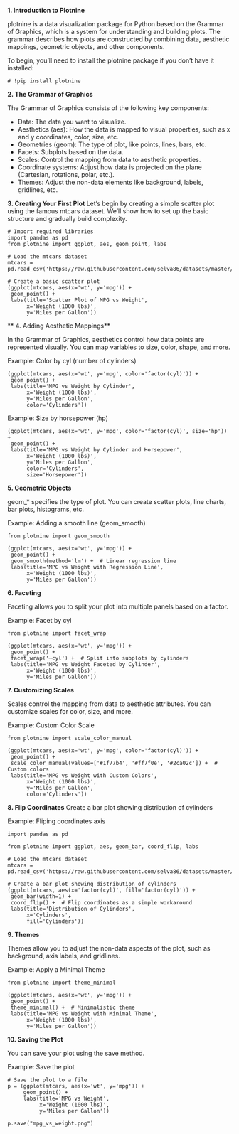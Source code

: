 

**1. Introduction to Plotnine**

plotnine is a data visualization package for Python based on the Grammar of Graphics, which is a system for understanding and building plots. The grammar describes how plots are constructed by combining data, aesthetic mappings, geometric objects, and other components.

To begin, you’ll need to install the plotnine package if you don’t have it installed:

```{python}
# !pip install plotnine
```

**2. The Grammar of Graphics**

The Grammar of Graphics consists of the following key components:

- Data: The data you want to visualize.
- Aesthetics (aes): How the data is mapped to visual properties, such as x and y coordinates, color, size, etc.
- Geometries (geom): The type of plot, like points, lines, bars, etc.
- Facets: Subplots based on the data.
- Scales: Control the mapping from data to aesthetic properties.
- Coordinate systems: Adjust how data is projected on the plane (Cartesian, rotations, polar, etc.).
- Themes: Adjust the non-data elements like background, labels, gridlines, etc.

**3. Creating Your First Plot**
Let’s begin by creating a simple scatter plot using the famous mtcars dataset. We’ll show how to set up the basic structure and gradually build complexity.

```{python}
# Import required libraries
import pandas as pd
from plotnine import ggplot, aes, geom_point, labs

# Load the mtcars dataset
mtcars = pd.read_csv('https://raw.githubusercontent.com/selva86/datasets/master/mtcars.csv')

# Create a basic scatter plot
(ggplot(mtcars, aes(x='wt', y='mpg')) +
 geom_point() +
 labs(title='Scatter Plot of MPG vs Weight',
      x='Weight (1000 lbs)',
      y='Miles per Gallon'))
```

** 4. Adding Aesthetic Mappings**

In the Grammar of Graphics, aesthetics control how data points are represented visually. You can map variables to size, color, shape, and more.

Example: Color by cyl (number of cylinders)

```{python}
(ggplot(mtcars, aes(x='wt', y='mpg', color='factor(cyl)')) +
 geom_point() +
 labs(title='MPG vs Weight by Cylinder',
      x='Weight (1000 lbs)',
      y='Miles per Gallon',
      color='Cylinders'))
```

Example: Size by horsepower (hp)

```{python}
(ggplot(mtcars, aes(x='wt', y='mpg', color='factor(cyl)', size='hp')) +
 geom_point() +
 labs(title='MPG vs Weight by Cylinder and Horsepower',
      x='Weight (1000 lbs)',
      y='Miles per Gallon',
      color='Cylinders',
      size='Horsepower'))
```

**5. Geometric Objects**

geom_* specifies the type of plot. You can create scatter plots, line charts, bar plots, histograms, etc.

Example: Adding a smooth line (geom_smooth)

```{python}
from plotnine import geom_smooth

(ggplot(mtcars, aes(x='wt', y='mpg')) +
 geom_point() +
 geom_smooth(method='lm') +  # Linear regression line
 labs(title='MPG vs Weight with Regression Line',
      x='Weight (1000 lbs)',
      y='Miles per Gallon'))
```

**6. Faceting**

Faceting allows you to split your plot into multiple panels based on a factor.

Example: Facet by cyl

```{python}
from plotnine import facet_wrap

(ggplot(mtcars, aes(x='wt', y='mpg')) +
 geom_point() +
 facet_wrap('~cyl') +  # Split into subplots by cylinders
 labs(title='MPG vs Weight Faceted by Cylinder',
      x='Weight (1000 lbs)',
      y='Miles per Gallon'))
```

**7. Customizing Scales**

Scales control the mapping from data to aesthetic attributes. You can customize scales for color, size, and more.

Example: Custom Color Scale

```{python}
from plotnine import scale_color_manual

(ggplot(mtcars, aes(x='wt', y='mpg', color='factor(cyl)')) +
 geom_point() +
 scale_color_manual(values=['#1f77b4', '#ff7f0e', '#2ca02c']) +  # Custom colors
 labs(title='MPG vs Weight with Custom Colors',
      x='Weight (1000 lbs)',
      y='Miles per Gallon',
      color='Cylinders'))
```

**8. Flip Coordinates**
Create a bar plot showing distribution of cylinders

Example: Fliping coordinates axis

```{python}
import pandas as pd

from plotnine import ggplot, aes, geom_bar, coord_flip, labs

# Load the mtcars dataset
mtcars = pd.read_csv('https://raw.githubusercontent.com/selva86/datasets/master/mtcars.csv')

# Create a bar plot showing distribution of cylinders
(ggplot(mtcars, aes(x='factor(cyl)', fill='factor(cyl)')) +
 geom_bar(width=1) +
 coord_flip() +  # Flip coordinates as a simple workaround
 labs(title='Distribution of Cylinders',
      x='Cylinders',
      fill='Cylinders'))
```

**9. Themes**

Themes allow you to adjust the non-data aspects of the plot, such as background, axis labels, and gridlines.

Example: Apply a Minimal Theme

```{python}
from plotnine import theme_minimal

(ggplot(mtcars, aes(x='wt', y='mpg')) +
 geom_point() +
 theme_minimal() +  # Minimalistic theme
 labs(title='MPG vs Weight with Minimal Theme',
      x='Weight (1000 lbs)',
      y='Miles per Gallon'))
```

**10. Saving the Plot**

You can save your plot using the save method.

Example: Save the plot

```{python}
# Save the plot to a file
p = (ggplot(mtcars, aes(x='wt', y='mpg')) +
     geom_point() +
     labs(title='MPG vs Weight',
          x='Weight (1000 lbs)',
          y='Miles per Gallon'))

p.save("mpg_vs_weight.png")
```

